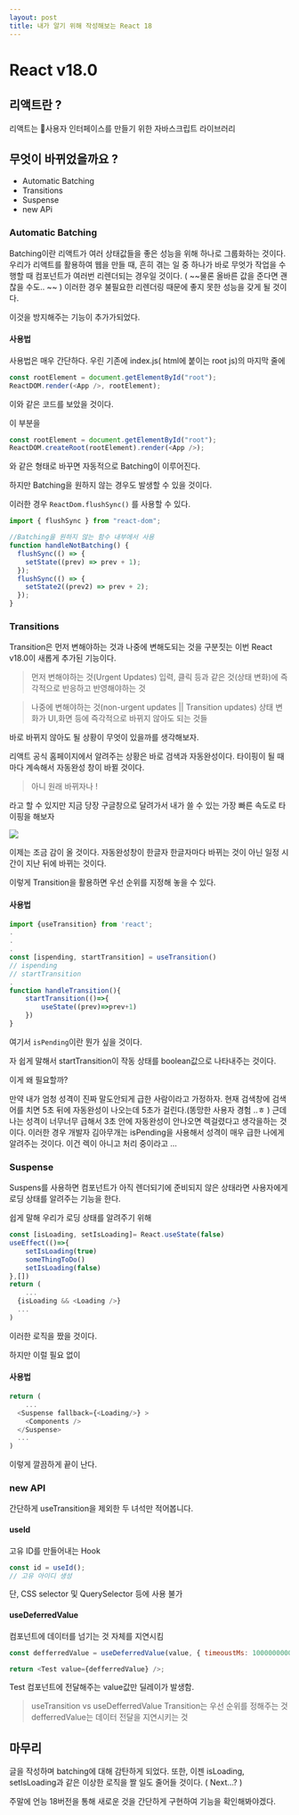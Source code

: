 ```yaml
---
layout: post
title: 내가 알기 위해 작성해보는 React 18
---
```


# React v18.0

## 리액트란 ?

리액트는 사용자 인터페이스를 만들기 위한 자바스크립트 라이브러리

## 무엇이 바뀌었을까요 ?

- Automatic Batching
- Transitions
- Suspense
- new APi

### Automatic Batching

Batching이란 리액트가 여러 상태값들을 좋은 성능을 위해 하나로 그룹화하는 것이다.
우리가 리액트를 활용하여 웹을 만들 때, 흔히 겪는 일 중 하나가 바로 무엇가 작업을 수행할 때 컴포넌트가 여러번 리렌더되는 경우일 것이다. ( ~~물론 올바른 값을 준다면 괜찮을 수도.. ~~ )
이러한 경우 불필요한 리렌더링 때문에 좋지 못한 성능을 갖게 될 것이다.

이것을 방지해주는 기능이 추가가되었다.

#### 사용법

사용법은 매우 간단하다.
우린 기존에 index.js( html에 붙이는 root js)의 마지막 줄에

```js
const rootElement = document.getElementById("root");
ReactDOM.render(<App />, rootElement);
```

이와 같은 코드를 보았을 것이다.

이 부분을

```js
const rootElement = document.getElementById("root");
ReactDOM.createRoot(rootElement).render(<App />);
```

와 같은 형태로 바꾸면 자동적으로 Batching이 이루어진다.

하지만 Batching을 원하지 않는 경우도 발생할 수 있을 것이다.

이러한 경우 `ReactDom.flushSync()` 를 사용할 수 있다.

```js
import { flushSync } from "react-dom";

//Batching을 원하지 않는 함수 내부에서 사용
function handleNotBatching() {
  flushSync(() => {
    setState((prev) => prev + 1);
  });
  flushSync(() => {
    setState2((prev2) => prev + 2);
  });
}
```

### Transitions

Transition은 먼저 변해야하는 것과 나중에 변해도되는 것을 구분짓는 이번 React v18.0이 새롭게 추가된 기능이다.

> 먼저 변해야하는 것(Urgent Updates)
> 입력, 클릭 등과 같은 것(상태 변화)에 즉각적으로 반응하고 반영해야하는 것

> 나중에 변해야하는 것(non-urgent updates || Transition updates)
> 상태 변화가 UI,화면 등에 즉각적으로 바뀌지 않아도 되는 것들

바로 바뀌지 않아도 될 상황이 무엇이 있을까를 생각해보자.

리액트 공식 홈페이지에서 알려주는 상황은 바로 검색과 자동완성이다.
타이핑이 될 때 마다 계속해서 자동완성 창이 바뀔 것이다.

> 아니 원래 바뀌자나 !

라고 할 수 있지만 지금 당장 구글창으로 달려가서 내가 쓸 수 있는 가장 빠른 속도로 타이핑을 해보자

![](https://images.velog.io/images/kbm940526/post/ad064040-d4d1-42d2-84fe-3955f6af28b0/%E1%84%87%E1%85%B3%E1%86%AF1.gif)

이제는 조금 감이 올 것이다.
자동완성창이 한글자 한글자마다 바뀌는 것이 아닌 일정 시간이 지난 뒤에 바뀌는 것이다.

이렇게 Transition을 활용하면 우선 순위를 지정해 놓을 수 있다.

#### 사용법

```js
import {useTransition} from 'react';
.
.
.
const [ispending, startTransition] = useTransition()
// ispending
// startTransition
.
function handleTransition(){
	startTransition(()=>{
    	useState((prev)=>prev+1)
    })
}

```

여기서 `isPending`이란 뭔가 싶을 것이다.

자 쉽게 말해서 startTransition이 작동 상태를 boolean값으로 나타내주는 것이다.

이게 왜 필요할까?

만약 내가 엄청 성격이 진짜 말도안되게 급한 사람이라고 가정하자.
현재 검색창에 검색어를 치면 5초 뒤에 자동완성이 나오는데 5초가 걸린다.(똥망한 사용자 경험 ..ㅎ ) 근데 나는 성격이 너무너무 급해서 3초 안에 자동완성이 안나오면 렉걸렸다고 생각을하는 것이다. 이러한 경우 개발자 김아무개는 isPending을 사용해서 성격이 매우 급한 나에게 알려주는 것이다. 이건 렉이 아니고 처리 중이라고 ...

### Suspense

Suspens를 사용하면 컴포넌트가 아직 렌더되기에 준비되지 않은 상태라면 사용자에게 로딩 상태를 알려주는 기능을 한다.

쉽게 말해 우리가 로딩 상태를 알려주기 위해

```js
const [isLoading, setIsLoading]= React.useState(false)
useEffect(()=>{
	setIsLoading(true)
  	someThingToDo()
	setIsLoading(false)
},[])
return (
	...
  {isLoading && <Loading />}
  ...
)
```

이러한 로직을 짰을 것이다.

하지만 이럴 필요 없이

#### 사용법

```js
return (
	...
  <Suspense fallback={<Loading/>} >
  	<Components />
  </Suspense>
  ...
)
```

이렇게 깔끔하게 끝이 난다.

### new API

간단하게 useTransition을 제외한 두 녀석만 적어봅니다.

#### useId

고유 ID를 만들어내는 Hook

```js
const id = useId();
// 고유 아이디 생성
```

단, CSS selector 및 QuerySelector 등에 사용 불가

#### useDeferredValue

컴포넌트에 데이터를 넘기는 것 자체를 지연시킴

```js
const defferredValue = useDeferredValue(value, { timeoustMs: 100000000000 });

return <Test value={defferredValue} />;
```

Test 컴포넌트에 전달해주는 value값만 딜레이가 발생함.

> useTransition vs useDefferredValue
> Transition는 우선 순위를 정해주는 것
> defferredValue는 데이터 전달을 지연시키는 것

## 마무리

글을 작성하며 batching에 대해 감탄하게 되었다. 또한, 이젠
isLoading, setIsLoading과 같은 이상한 로직을 짤 일도 줄어들 것이다.
( Next...? )

주말에 언능 18버전을 통해 새로운 것을 간단하게 구현하여 기능을 확인해봐야겠다.
